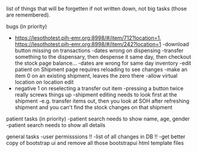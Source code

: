 list of things that will be forgetten if not written down, not big tasks (those are remembered).

bugs (in priority)
- https://lesothotest.pih-emr.org:8998/#/item/712?location=1, https://lesothotest.pih-emr.org:8998/#/item/242?location=1
-download button missing on transactions
-dates wrong on dispensing
	-transfer something to the dispensary, then despense it same day, then checkout the stock page balance...
-dates are wrong for same day inventory
-edit patient on Shipment page requires reloading to see changes
-make an item 0 on an existing shipment, leaves the zero there
-allow virtual location on location edit
- negative 1 on reselecting a transfer out item
-pressing a button twice really screws things up
-shipment editing needs to look first at the shipment
	-e.g. transfer items out, then you look at SOH after refreshing shipment and you can't find the stock changes on that shipment

patient tasks (in priority)
-patient search needs to show name, age, gender
-patient search needs to show all details

general tasks
-user permisssions !!
-list of all changes in DB !!
-get better copy of bootstrap ui and remove all those bootstrapui html template files